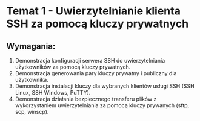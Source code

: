 # Temat 1 - Uwierzytelnianie klienta SSH za pomocą kluczy prywatnych

## Wymagania:
1. Demonstracja konfiguracji serwera SSH do uwierzytelniania użytkowników za pomocą kluczy prywatnych.
2. Demonstracja generowania pary kluczy prywatny i publiczny dla użytkownika.
3. Demonstracja instalacji kluczy dla wybranych klientów usługi SSH (SSH Linux, SSH Windows, PuTTY).
4. Demonstracja działania bezpiecznego transferu plików z wykorzystaniem uwierzytelniania za pomocą kluczy prywanych (sftp, scp, winscp).
